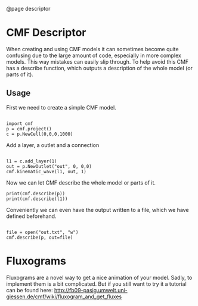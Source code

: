 @page descriptor

# CMF Descriptor

When creating and using CMF models it can sometimes become quite
confusing due to the large amount of code, especially in more complex
models. This way mistakes can easily slip through. To help avoid this
CMF has a describe function, which outputs a description of the whole
model (or parts of it).

## Usage

First we need to create a simple CMF model.

~~~~~~~~~~~~~{.py}

import cmf
p = cmf.project()
c = p.NewCell(0,0,0,1000)
~~~~~~~~~~~~~

Add a layer, a outlet and a connection

~~~~~~~~~~~~~{.py}

l1 = c.add_layer(1)
out = p.NewOutlet("out", 0, 0,0)
cmf.kinematic_wave(l1, out, 1)
~~~~~~~~~~~~~

Now we can let CMF describe the whole model or parts of it.

~~~~~~~~~~~~~{.py}
print(cmf.describe(p))
print(cmf.describe(l1))
~~~~~~~~~~~~~

Conveniently we can even have the output written to a file, which we
have defined beforehand.

~~~~~~~~~~~~~{.py}

file = open("out.txt", "w")
cmf.describe(p, out=file)
~~~~~~~~~~~~~

# Fluxograms

Fluxograms are a novel way to get a nice animation of your model. Sadly,
to implement them is a bit complicated. But if you still want to try it
a tutorial can be found here:
<http://fb09-pasig.umwelt.uni-giessen.de/cmf/wiki/fluxogram_and_get_fluxes>


